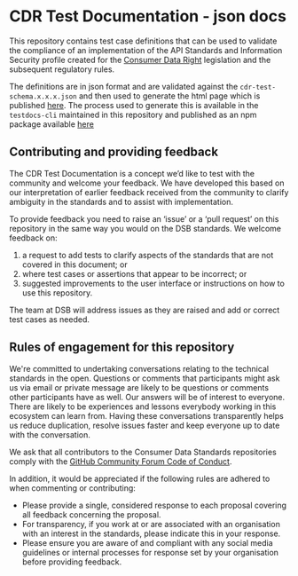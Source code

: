 # CDR Test Documentation - json docs

This repository contains test case definitions that can be used to validate the compliance of an implementation of the API Standards and Information Security profile created for the [Consumer Data Right](https://treasury.gov.au/consumer-data-right "Treasury's Consumer Data Right webpage") legislation and the subsequent regulatory rules. 

The definitions are in json format and are validated against the `cdr-test-schema.x.x.x.json` and then used to generate the html page which is published [here](https://consumerdatastandardsaustralia.github.io/standards-testing/latest/).
The process used to generate this is available in the `testdocs-cli` maintained in this repository and published as an npm package available [here](https://www.npmjs.com/package/@cds-au/testdocs) 

## Contributing and providing feedback

The CDR Test Documentation is a concept we’d like to test with the community and welcome your feedback.  We have developed this based on our interpretation of earlier feedback received from the community to clarify ambiguity in the standards and to assist with implementation.

To provide feedback you need to raise an ‘issue’ or a ‘pull request’ on this repository in the same way you would on the DSB standards. We welcome feedback on:

 1. a request to add tests to clarify aspects of the standards that are not covered in this document; or
 2. where test cases or assertions that appear to be incorrect; or
 3. suggested improvements to the user interface or instructions on how to use this repository.

The team at DSB will address issues as they are raised and add or correct test cases as needed.

## Rules of engagement for this repository

We're committed to undertaking conversations relating to the technical standards in the open. Questions or comments that participants might ask us via email or private message are likely to be questions or comments other participants have as well. Our answers will be of interest to everyone. There are likely to be experiences and lessons everybody working in this ecosystem can learn from. Having these conversations transparently helps us reduce duplication, resolve issues faster and keep everyone up to date with the conversation.

We ask that all contributors to the Consumer Data Standards repositories comply with the [GitHub Community Forum Code of Conduct](https://help.github.com/articles/github-community-forum-code-of-conduct/).

In addition, it would be appreciated if the following rules are adhered to when commenting or contributing:
* Please provide a single, considered response to each proposal covering all feedback concerning the proposal.
* For transparency, if you work at or are associated with an organisation with an interest in the standards, please indicate this in your response.
* Please ensure you are aware of and compliant with any social media guidelines or internal processes for response set by your organisation before providing feedback.
